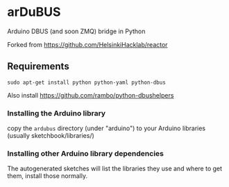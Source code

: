 arDuBUS
=======

Arduino DBUS (and soon ZMQ) bridge in Python

Forked from <https://github.com/HelsinkiHacklab/reactor>

## Requirements

    sudo apt-get install python python-yaml python-dbus

Also install <https://github.com/rambo/python-dbushelpers>

### Installing the Arduino library

copy the `ardubus` directory (under "arduino") to your Arduino libraries (usually sketchbook/libraries/)

### Installing other Arduino library dependencies

The autogenerated sketches will list the libraries they use and where to get them, install those normally.

